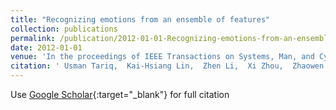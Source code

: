 ```yaml
---
title: "Recognizing emotions from an ensemble of features"
collection: publications
permalink: /publication/2012-01-01-Recognizing-emotions-from-an-ensemble-of-features
date: 2012-01-01
venue: 'In the proceedings of IEEE Transactions on Systems, Man, and Cybernetics, Part B (Cybernetics)'
citation: ' Usman Tariq,  Kai-Hsiang Lin,  Zhen Li,  Xi Zhou,  Zhaowen Wang,  **Vuong Le**,  Thomas Huang,  Xutao Lv,  Tony Han, &quot;Recognizing emotions from an ensemble of features.&quot; In the proceedings of IEEE Transactions on Systems, Man, and Cybernetics, Part B (Cybernetics), 2012.'
---
```

Use [Google Scholar](https://scholar.google.com/scholar?q=Recognizing+emotions+from+an+ensemble+of+features){:target="_blank"} for full citation